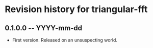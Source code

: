 # Revision history for triangular-fft

## 0.1.0.0  -- YYYY-mm-dd

* First version. Released on an unsuspecting world.
